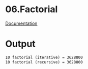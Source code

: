 # 06.Factorial

[Documentation](../docs/06.Factorial/)

# Output
```txt
10 factorial (iterative) = 3628800
10 factorial (recursive) = 3628800
```